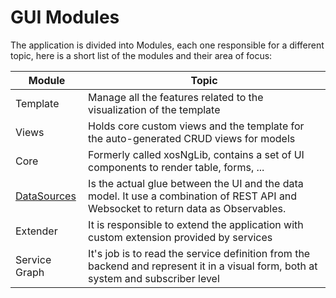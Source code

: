 # GUI Modules

The application is divided into Modules, each one responsible for a different
topic, here is a short list of the modules and their area of focus:

| Module | Topic |
|--------|-------|
| Template | Manage all the features related to the visualization of the template|
| Views | Holds core custom views and the template for the auto-generated CRUD views for models |
| Core | Formerly called xosNgLib, contains a set of UI components to render table, forms, ... |
| [DataSources](./data-sources.md) | Is the actual glue between the UI and the data model. It use a combination of REST API and Websocket to return data as Observables. |
| Extender | It is responsible to extend the application with custom extension provided by services |
| Service Graph | It's job is to read the service definition from the backend and represent it in a visual form, both at system and subscriber level |

